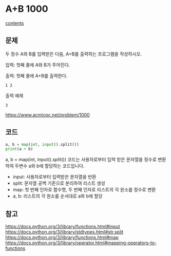 # A+B  1000
[contents](../Baekjoon_Pyhon.md)
## 문제
두 정수 A와 B를 입력받은 다음, A+B를 출력하는 프로그램을 작성하시오.

입력: 첫째 줄에 A와 B가 주어진다.

출력: 첫째 줄에 A+B를 출력한다.

```
1 2
```
출력 예제
```
3
```
https://www.acmicpc.net/problem/1000

## 코드
```python
a, b = map(int, input().split())
print(a + b)
```
a, b = map(int, input().split()) 코드는 사용자로부터 입력 받은 문자열을 정수로 변환하여 두변수 a와 b에 할당하는 코드입니다.
- input: 사용자로부터 입력받은 문자열을 반환
- split: 문자열 공백 기준으로 분리하여 리스트 생성
- map: 첫 번째 인자로 함수명, 두 번째 인자로 리스트의 각 윈소를 정수로 변환
- a, b: 리스트의 각 원소를 순서대로 a와 b에 할당
## 참고
https://docs.python.org/3/library/functions.html#input  
https://docs.python.org/3/library/stdtypes.html#str.split  
https://docs.python.org/3/library/functions.html#map  
https://docs.python.org/3/library/operator.html#mapping-operators-to-functions  




